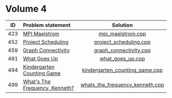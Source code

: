 # Volume 4

| ID  |         Problem statement          |              Solution               |
|:---:|:-----------------------------------|:-----------------------------------:|
| 423 | [MPI Maelstrom][]                  | [mpi_maelstrom.cpp][]               |
| 452 | [Project Scheduling][]             | [project_scheduling.cpp][]          |
| 459 | [Graph Connectivity][]             | [graph_connectivity.cpp][]          |
| 481 | [What Goes Up][]                   | [what_goes_up.cpp][]                |
| 494 | [Kindergarten Counting Game][]     | [kindergarten_counting_game.cpp][]  |
| 499 | [What's The Frequency, Kenneth?][] | [whats_the_frequency_kenneth.cpp][] |

[MPI Maelstrom]:                  http://uva.onlinejudge.org/index.php?option=com_onlinejudge&Itemid=8&category=6&page=show_problem&problem=364
[Project Scheduling]:             http://uva.onlinejudge.org/index.php?option=com_onlinejudge&Itemid=8&category=6&page=show_problem&problem=393
[Graph Connectivity]:             http://uva.onlinejudge.org/index.php?option=com_onlinejudge&Itemid=8&category=6&page=show_problem&problem=400
[What Goes Up]:                   http://uva.onlinejudge.org/index.php?option=com_onlinejudge&Itemid=8&category=6&page=show_problem&problem=422
[Kindergarten Counting Game]:     http://uva.onlinejudge.org/index.php?option=com_onlinejudge&Itemid=8&category=6&page=show_problem&problem=435
[What's The Frequency, Kenneth?]: http://uva.onlinejudge.org/index.php?option=com_onlinejudge&Itemid=8&category=6&page=show_problem&problem=440

[mpi_maelstrom.cpp]:               mpi_maelstrom.cpp
[project_scheduling.cpp]:          project_scheduling.cpp
[graph_connectivity.cpp]:          graph_connectivity.cpp
[what_goes_up.cpp]:                what_goes_up.cpp
[kindergarten_counting_game.cpp]:  kindergarten_counting_game.cpp
[whats_the_frequency_kenneth.cpp]: whats_the_frequency_kenneth.cpp
